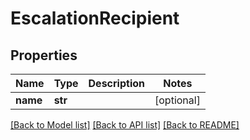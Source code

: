 # EscalationRecipient

## Properties
Name | Type | Description | Notes
------------ | ------------- | ------------- | -------------
**name** | **str** |  | [optional] 

[[Back to Model list]](../README.md#documentation-for-models) [[Back to API list]](../README.md#documentation-for-api-endpoints) [[Back to README]](../README.md)


